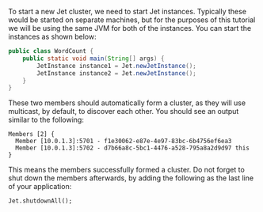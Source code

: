 To start a new Jet cluster, we need to start Jet instances. Typically
these would be started on separate machines, but for the purposes of
this tutorial we will be using the same JVM for both of the instances.
You can start the instances as shown below:

```java
public class WordCount {
    public static void main(String[] args) {
        JetInstance instance1 = Jet.newJetInstance();
        JetInstance instance2 = Jet.newJetInstance();
    }
}
```

These two members should automatically form a cluster, as they will use 
multicast, by default, to discover each other.
You should see an output similar to the following:

```
Members [2] {
  Member [10.0.1.3]:5701 - f1e30062-e87e-4e97-83bc-6b4756ef6ea3
  Member [10.0.1.3]:5702 - d7b66a8c-5bc1-4476-a528-795a8a2d9d97 this
}
```

This means the members successfully formed a cluster. Do not forget to
shut down the members afterwards, by adding the following as the last line
of your application:

```
Jet.shutdownAll();
```